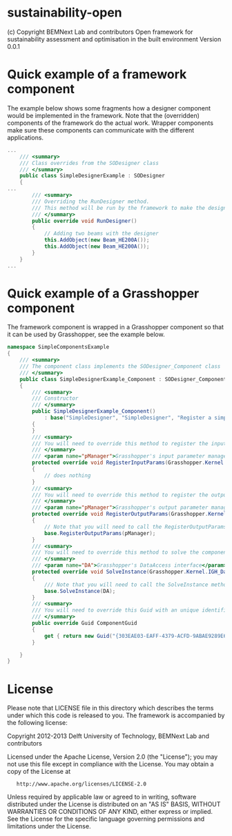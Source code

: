 sustainability-open
===================
(c) Copyright BEMNext Lab and contributors
Open framework for sustainability assessment and optimisation in the built environment
Version 0.0.1



Quick example of a framework component
======================================

The example below shows some fragments how a designer component would be implemented in the framework. Note that the (overridden) components of the framework do the actual work. Wrapper components make sure these
components can communicate with the different applications.

```C#
...
    /// <summary>
    /// Class overrides from the SODesigner class
    /// </summary>
    public class SimpleDesignerExample : SODesigner
    {
...
        /// <summary>
        /// Overriding the RunDesigner method.
        /// This method will be run by the framework to make the design.
        /// </summary>
        public override void RunDesigner()
        {
            // Adding two beams with the designer
            this.AddObject(new Beam_HE200A());
            this.AddObject(new Beam_HE200A());
        }
    }
...
```

Quick example of a Grasshopper component
========================================

The framework component is wrapped in a Grasshopper component so that it can be used by Grasshopper, see the example below.

```C#
namespace SimpleComponentsExample
{
    /// <summary>
    /// The component class implements the SODesigner_Component class
    /// </summary>
    public class SimpleDesignerExample_Component : SODesigner_Component
    {
        /// <summary>
        /// Constructor
        /// </summary>
        public SimpleDesignerExample_Component()
            : base("SimpleDesigner", "SimpleDesigner", "Register a simple designer", new SimpleDesignerExample())
        {
        }
        /// <summary>
        /// You will need to override this method to register the inputs for the designer.
        /// </summary>
        /// <param name="pManager">Grasshopper's input parameter manager</param>
        protected override void RegisterInputParams(Grasshopper.Kernel.GH_Component.GH_InputParamManager pManager)
        {
            // does nothing
        }
        /// <summary>
        /// You will need to override this method to register the outputs for the designer.
        /// </summary>
        /// <param name="pManager">Grasshopper's output parameter manager</param>
        protected override void RegisterOutputParams(Grasshopper.Kernel.GH_Component.GH_OutputParamManager pManager)
        {
            // Note that you will need to call the RegisterOutputParams method of the base class to register the default output parameters.
            base.RegisterOutputParams(pManager);   
        }
        /// <summary>
        /// You will need to override this method to solve the component.
        /// </summary>
        /// <param name="DA">Grasshopper's DataAccess interface</param>
        protected override void SolveInstance(Grasshopper.Kernel.IGH_DataAccess DA)
        {
            /// Note that you will need to call the SolveInstance method of the base class to process the default parameters and connect them to the framework.
            base.SolveInstance(DA);
        }
        /// <summary>
        /// You will need to override this Guid with an unique identifier for each class.
        /// </summary>
        public override Guid ComponentGuid
        {
            get { return new Guid("{303EAE03-EAFF-4379-ACFD-9ABAE9289E6D}"); }
        }

    }
}
```

License
=======
Please note that LICENSE file in this directory which describes the terms under which this code is released to you. The framework is accompanied by the following license:

Copyright 2012-2013 Delft University of Technology, BEMNext Lab and contributors

   Licensed under the Apache License, Version 2.0 (the "License");
   you may not use this file except in compliance with the License.
   You may obtain a copy of the License at

       http://www.apache.org/licenses/LICENSE-2.0

   Unless required by applicable law or agreed to in writing, software
   distributed under the License is distributed on an "AS IS" BASIS,
   WITHOUT WARRANTIES OR CONDITIONS OF ANY KIND, either express or implied.
   See the License for the specific language governing permissions and
   limitations under the License.
